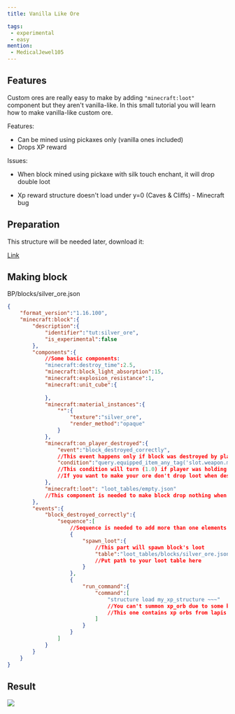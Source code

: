 ```yaml
---
title: Vanilla Like Ore

tags:
 - experimental
 - easy
mention:
 - MedicalJewel105
---
```


## Features

Custom ores are really easy to make by adding `"minecraft:loot"` component but they aren't vanilla-like.
In this small tutorial you will learn how to make vanilla-like custom ore.

Features:

- Can be mined using pickaxes only (vanilla ones included)
- Drops XP reward

Issues:

- When block mined using pickaxe with silk touch enchant, it will drop double loot

- Xp reward structure doesn't load under y=0 (Caves & Cliffs) - Minecraft bug

## Preparation

This structure will be needed later, download it:

[Link](https://wiki.bedrock.dev/assets/packs/tutorials/vanilla-like-ore/my_xp_structure.mcstructure)

## Making block

<CodeHeader>BP/blocks/silver_ore.json</CodeHeader>

```json
{
    "format_version":"1.16.100",
    "minecraft:block":{
        "description":{
            "identifier":"tut:silver_ore",
            "is_experimental":false
        },
        "components":{
            //Some basic components:
            "minecraft:destroy_time":2.5,
            "minecraft:block_light_absorption":15,
            "minecraft:explosion_resistance":1,
            "minecraft:unit_cube":{
                
            },
            "minecraft:material_instances":{
                "*":{
                    "texture":"silver_ore",
                    "render_method":"opaque"
                }
            },
            "minecraft:on_player_destroyed":{
                "event":"block_destroyed_correctly",
                //This event happens only if block was destroyed by player and conditions met
                "condition":"query.equipped_item_any_tag('slot.weapon.mainhand', 'minecraft:is_pickaxe')"
                //This condition will turn (1.0) if player was holding item with "tag:minecraft:is_pickaxe" component
                //If you want to make your ore don't drop loot when destroyed using wooden pickaxe, you can add  && query.get_equipped_item_name('main_hand') != 'wooden_pickaxe' to your condition
            },
            "minecraft:loot": "loot_tables/empty.json"
            //This component is needed to make block drop nothing when broken and conditions doesn't met
        },
        "events":{
            "block_destroyed_correctly":{
                "sequence":[
                    //Sequence is needed to add more than one elements
                    {
                        "spawn_loot":{
                            //This part will spawn block's loot
                            "table":"loot_tables/blocks/silver_ore.json"
                            //Put path to your loot table here
                        }
                    },
                    {
                        "run_command":{
                            "command":[
                                "structure load my_xp_structure ~~~"
                                //You can't summon xp_orb due to some bugs so you need to load structure with them.
                                //This one contains xp orbs from lapis ore, download it lower
                            ]
                        }
                    }
                ]
            }
        }
    }
}
```

## Result

![](/assets/images/blocks/vanilla-like-ores/result.gif)
